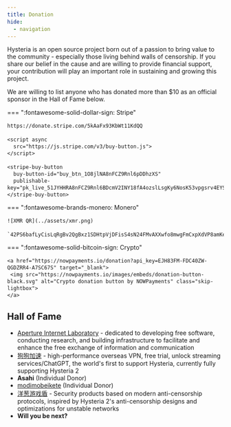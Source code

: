 ```yaml
---
title: Donation
hide:
  - navigation
---
```


Hysteria is an open source project born out of a passion to bring value to the community - especially those living behind walls of censorship. If you share our belief in the cause and are willing to provide financial support, your contribution will play an important role in sustaining and growing this project.

We are willing to list anyone who has donated more than $10 as an official sponsor in the Hall of Fame below.

=== ":fontawesome-solid-dollar-sign: Stripe"

    https://donate.stripe.com/5kAaFx93KbWt11KdQQ

    <script async
      src="https://js.stripe.com/v3/buy-button.js">
    </script>

    <stripe-buy-button
      buy-button-id="buy_btn_1O8jlNA8nFCZ9Rnl6pDDhzXS"
      publishable-key="pk_live_51JYHHRA8nFCZ9Rnl6BDcmV2INY18fA4ozslLsgKy6NosK53vpgsrv4EYSUdTZz7OjpiXEi666dFjXsDCcv7phSUI00pJR4Z7Ee">
    </stripe-buy-button>

=== ":fontawesome-brands-monero: Monero"

    ![XMR QR](../assets/xmr.png)

    `42PS6bafLyCisLqRgBv2QgBxz1SDHtpVjDFisS4sN24FMvAXXwfo8mwgFmCxpXdVP8amKeT52FqPYPBVCH5pG9P54kSaUKr`

=== ":fontawesome-solid-bitcoin-sign: Crypto"

    <a href="https://nowpayments.io/donation?api_key=EJH83FM-FDC40ZW-QGDZRR4-A7SC67S" target="_blank">
     <img src="https://nowpayments.io/images/embeds/donation-button-black.svg" alt="Crypto donation button by NOWPayments" class="skip-lightbox">
    </a>

## Hall of Fame

- [Aperture Internet Laboratory](https://apernet.io/) - dedicated to developing free software, conducting research, and building infrastructure to facilitate and enhance the free exchange of information and communication
- [狗狗加速](https://狗狗加速.com) - high-performance overseas VPN, free trial, unlock streaming services/ChatGPT, the world's first to support Hysteria, currently fully supporting Hysteria 2
- **Asahi** (Individual Donor)
- [modimobeikete](https://space.bilibili.com/375736195) (Individual Donor)
- [洋葱游戏盾](https://youxidun.vip/) - Security products based on modern anti-censorship protocols, inspired by Hysteria 2's anti-censorship designs and optimizations for unstable networks
- **Will you be next?**
